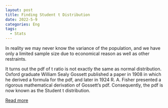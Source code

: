 ```yaml
---
layout: post
title: Finding Student t Distribution
date: 2022-5-9
categories: Eng
tags:
  - Stats
---
```


In reality we may never know the variance of the population, and we have only a
limited sample size due to economical reason as well as other restraints.

It turns out the pdf of t ratio is not exactly the same as normal distribution. Oxford
graduate William Sealy Gossett published a paper in 1908 in which he derived a formula for
the pdf, and later in 1924 R. A. Fisher presented a rigorous mathematical derivation of Gossett’s
pdf. Consequently, the pdf is now known as the Student t distribution.

<a href="{{site.baseurl}}/pdf/t-final.pdf" target="_blank">Read more</a>
